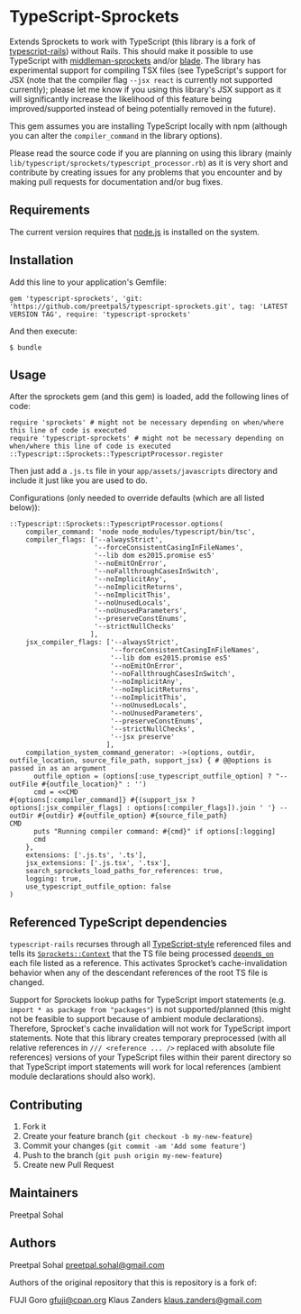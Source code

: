 # TypeScript-Sprockets

Extends Sprockets to work with TypeScript (this library is a fork of [typescript-rails](typescript-ruby/typeScript-rails)) without Rails. This should make it possible to use TypeScript with [middleman-sprockets](https://github.com/middleman/middleman-sprockets) and/or [blade](https://github.com/javan/blade). The library has experimental support for compiling TSX files (see TypeScript's support for JSX (note that the compiler flag `--jsx react` is currently not supported currently); please let me know if you using this library's JSX
support as it will significantly increase the likelihood of this feature being improved/supported instead of being potentially removed in the future).

This gem assumes you are installing TypeScript locally with npm (although you can alter the `compiler_command` in the library options).

Please read the source code if you are planning on using this library (mainly `lib/typescript/sprockets/typescript_processor.rb`) as
it is very short and contribute by creating issues for any problems that you encounter and by making pull requests for documentation
and/or bug fixes.

## Requirements

The current version requires that [node.js](http://nodejs.org/) is
installed on the system.

## Installation

Add this line to your application's Gemfile:

    gem 'typescript-sprockets', 'git: 'https://github.com/preetpalS/typescript-sprockets.git', tag: 'LATEST VERSION TAG', require: 'typescript-sprockets'

And then execute:

    $ bundle

## Usage

After the sprockets gem (and this gem) is loaded, add the following lines of code:

    require 'sprockets' # might not be necessary depending on when/where this line of code is executed
    require 'typescript-sprockets' # might not be necessary depending on when/where this line of code is executed
    ::Typescript::Sprockets::TypescriptProcessor.register

Then just add a `.js.ts` file in your `app/assets/javascripts` directory and include it just like you are used to do.

Configurations (only needed to override defaults (which are all listed below)):

```
::Typescript::Sprockets::TypescriptProcessor.options(
    compiler_command: 'node node_modules/typescript/bin/tsc',
    compiler_flags: ['--alwaysStrict',
                     '--forceConsistentCasingInFileNames',
                     '--lib dom es2015.promise es5'
                     '--noEmitOnError',
                     '--noFallthroughCasesInSwitch',
                     '--noImplicitAny',
                     '--noImplicitReturns',
                     '--noImplicitThis',
                     '--noUnusedLocals',
                     '--noUnusedParameters',
                     '--preserveConstEnums',
                     '--strictNullChecks'
                    ],
    jsx_compiler_flags: ['--alwaysStrict',
                         '--forceConsistentCasingInFileNames',
                         '--lib dom es2015.promise es5'
                         '--noEmitOnError',
                         '--noFallthroughCasesInSwitch',
                         '--noImplicitAny',
                         '--noImplicitReturns',
                         '--noImplicitThis',
                         '--noUnusedLocals',
                         '--noUnusedParameters',
                         '--preserveConstEnums',
                         '--strictNullChecks',
                         '--jsx preserve'
                        ],
    compilation_system_command_generator: ->(options, outdir, outfile_location, source_file_path, support_jsx) { # @@options is passed in as an argument
      outfile_option = (options[:use_typescript_outfile_option] ? "--outFile #{outfile_location}" : '')
      cmd = <<CMD
#{options[:compiler_command]} #{(support_jsx ? options[:jsx_compiler_flags] : options[:compiler_flags]).join ' '} --outDir #{outdir} #{outfile_option} #{source_file_path}
CMD
      puts "Running compiler command: #{cmd}" if options[:logging]
      cmd
    },
    extensions: ['.js.ts', '.ts'],
    jsx_extensions: ['.js.tsx', '.tsx'],
    search_sprockets_load_paths_for_references: true,
    logging: true,
    use_typescript_outfile_option: false
)
```

## Referenced TypeScript dependencies

`typescript-rails` recurses through all [TypeScript-style](https://github.com/teppeis/typescript-spec-md/blob/master/en/ch11.md#1111-source-files-dependencies) referenced files and tells its [`Sprockets::Context`](https://github.com/sstephenson/sprockets/blob/master/lib/sprockets/context.rb) that the TS file being processed [`depend`s`_on`](https://github.com/sstephenson/sprockets#the-depend_on-directive) each file listed as a reference. This activates Sprocket’s cache-invalidation behavior when any of the descendant references of the root TS file is changed.

Support for Sprockets lookup paths for TypeScript import statements (e.g. `import * as package from "packages"`) is not supported/planned (this might not be feasible to support because of ambient module declarations).
Therefore, Sprocket's cache invalidation will not work for TypeScript import statements. Note that this library creates temporary preprocessed (with all relative references in `/// <reference ... />` replaced with absolute file references) versions of your TypeScript
files within their parent directory so that TypeScript import statements will work for local references (ambient module declarations should also work).

## Contributing

1. Fork it
2. Create your feature branch (`git checkout -b my-new-feature`)
3. Commit your changes (`git commit -am 'Add some feature'`)
4. Push to the branch (`git push origin my-new-feature`)
5. Create new Pull Request

## Maintainers

Preetpal Sohal

## Authors

Preetpal Sohal <preetpal.sohal@gmail.com>

Authors of the original repository that this is repository is a fork of:

FUJI Goro <gfuji@cpan.org>
Klaus Zanders <klaus.zanders@gmail.com>
